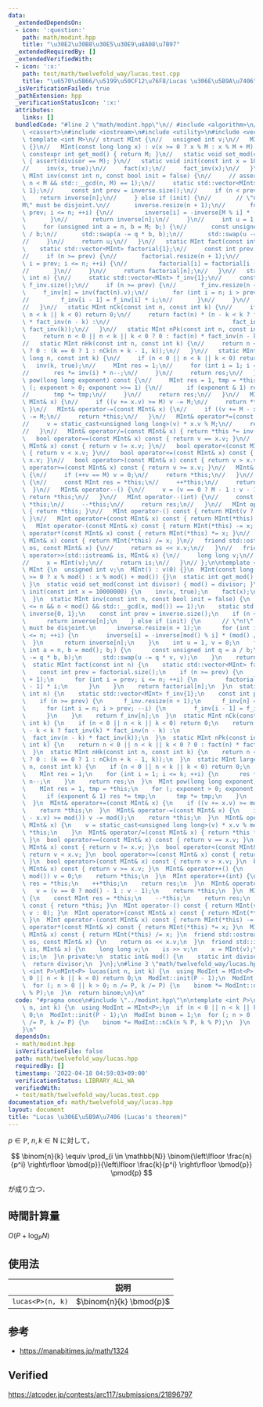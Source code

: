 ```yaml
---
data:
  _extendedDependsOn:
  - icon: ':question:'
    path: math/modint.hpp
    title: "\u30E2\u30B8\u30E5\u30E9\u8A08\u7B97"
  _extendedRequiredBy: []
  _extendedVerifiedWith:
  - icon: ':x:'
    path: test/math/twelvefold_way/lucas.test.cpp
    title: "\u6570\u5B66/\u5199\u50CF12\u76F8/Lucas \u306E\u5B9A\u7406"
  _isVerificationFailed: true
  _pathExtension: hpp
  _verificationStatusIcon: ':x:'
  attributes:
    links: []
  bundledCode: "#line 2 \"math/modint.hpp\"\n// #include <algorithm>\n// #include\
    \ <cassert>\n#include <iostream>\n#include <utility>\n#include <vector>\n\n//\
    \ template <int M>\n// struct MInt {\n//   unsigned int v;\n//   MInt() : v(0)\
    \ {}\n//   MInt(const long long x) : v(x >= 0 ? x % M : x % M + M) {}\n//   static\
    \ constexpr int get_mod() { return M; }\n//   static void set_mod(const int divisor)\
    \ { assert(divisor == M); }\n//   static void init(const int x = 10000000) {\n\
    //     inv(x, true);\n//     fact(x);\n//     fact_inv(x);\n//   }\n//   static\
    \ MInt inv(const int n, const bool init = false) {\n//     // assert(0 <= n &&\
    \ n < M && std::__gcd(n, M) == 1);\n//     static std::vector<MInt> inverse{0,\
    \ 1};\n//     const int prev = inverse.size();\n//     if (n < prev) {\n//   \
    \    return inverse[n];\n//     } else if (init) {\n//       // \"n!\" and \"\
    M\" must be disjoint.\n//       inverse.resize(n + 1);\n//       for (int i =\
    \ prev; i <= n; ++i) {\n//         inverse[i] = -inverse[M % i] * (M / i);\n//\
    \       }\n//       return inverse[n];\n//     }\n//     int u = 1, v = 0;\n//\
    \     for (unsigned int a = n, b = M; b;) {\n//       const unsigned int q = a\
    \ / b;\n//       std::swap(a -= q * b, b);\n//       std::swap(u -= q * v, v);\n\
    //     }\n//     return u;\n//   }\n//   static MInt fact(const int n) {\n// \
    \    static std::vector<MInt> factorial{1};\n//     const int prev = factorial.size();\n\
    //     if (n >= prev) {\n//       factorial.resize(n + 1);\n//       for (int\
    \ i = prev; i <= n; ++i) {\n//         factorial[i] = factorial[i - 1] * i;\n\
    //       }\n//     }\n//     return factorial[n];\n//   }\n//   static MInt fact_inv(const\
    \ int n) {\n//     static std::vector<MInt> f_inv{1};\n//     const int prev =\
    \ f_inv.size();\n//     if (n >= prev) {\n//       f_inv.resize(n + 1);\n//  \
    \     f_inv[n] = inv(fact(n).v);\n//       for (int i = n; i > prev; --i) {\n\
    //         f_inv[i - 1] = f_inv[i] * i;\n//       }\n//     }\n//     return f_inv[n];\n\
    //   }\n//   static MInt nCk(const int n, const int k) {\n//     if (n < 0 ||\
    \ n < k || k < 0) return 0;\n//     return fact(n) * (n - k < k ? fact_inv(k)\
    \ * fact_inv(n - k) :\n//                                   fact_inv(n - k) *\
    \ fact_inv(k));\n//   }\n//   static MInt nPk(const int n, const int k) {\n//\
    \     return n < 0 || n < k || k < 0 ? 0 : fact(n) * fact_inv(n - k);\n//   }\n\
    //   static MInt nHk(const int n, const int k) {\n//     return n < 0 || k < 0\
    \ ? 0 : (k == 0 ? 1 : nCk(n + k - 1, k));\n//   }\n//   static MInt large_nCk(long\
    \ long n, const int k) {\n//     if (n < 0 || n < k || k < 0) return 0;\n//  \
    \   inv(k, true);\n//     MInt res = 1;\n//     for (int i = 1; i <= k; ++i) {\n\
    //       res *= inv(i) * n--;\n//     }\n//     return res;\n//   }\n//   MInt\
    \ pow(long long exponent) const {\n//     MInt res = 1, tmp = *this;\n//     for\
    \ (; exponent > 0; exponent >>= 1) {\n//       if (exponent & 1) res *= tmp;\n\
    //       tmp *= tmp;\n//     }\n//     return res;\n//   }\n//   MInt& operator+=(const\
    \ MInt& x) {\n//     if ((v += x.v) >= M) v -= M;\n//     return *this;\n//  \
    \ }\n//   MInt& operator-=(const MInt& x) {\n//     if ((v += M - x.v) >= M) v\
    \ -= M;\n//     return *this;\n//   }\n//   MInt& operator*=(const MInt& x) {\n\
    //     v = static_cast<unsigned long long>(v) * x.v % M;\n//     return *this;\n\
    //   }\n//   MInt& operator/=(const MInt& x) { return *this *= inv(x.v); }\n//\
    \   bool operator==(const MInt& x) const { return v == x.v; }\n//   bool operator!=(const\
    \ MInt& x) const { return v != x.v; }\n//   bool operator<(const MInt& x) const\
    \ { return v < x.v; }\n//   bool operator<=(const MInt& x) const { return v <=\
    \ x.v; }\n//   bool operator>(const MInt& x) const { return v > x.v; }\n//   bool\
    \ operator>=(const MInt& x) const { return v >= x.v; }\n//   MInt& operator++()\
    \ {\n//     if (++v == M) v = 0;\n//     return *this;\n//   }\n//   MInt operator++(int)\
    \ {\n//     const MInt res = *this;\n//     ++*this;\n//     return res;\n// \
    \  }\n//   MInt& operator--() {\n//     v = (v == 0 ? M - 1 : v - 1);\n//    \
    \ return *this;\n//   }\n//   MInt operator--(int) {\n//     const MInt res =\
    \ *this;\n//     --*this;\n//     return res;\n//   }\n//   MInt operator+() const\
    \ { return *this; }\n//   MInt operator-() const { return MInt(v ? M - v : 0);\
    \ }\n//   MInt operator+(const MInt& x) const { return MInt(*this) += x; }\n//\
    \   MInt operator-(const MInt& x) const { return MInt(*this) -= x; }\n//   MInt\
    \ operator*(const MInt& x) const { return MInt(*this) *= x; }\n//   MInt operator/(const\
    \ MInt& x) const { return MInt(*this) /= x; }\n//   friend std::ostream& operator<<(std::ostream&\
    \ os, const MInt& x) {\n//     return os << x.v;\n//   }\n//   friend std::istream&\
    \ operator>>(std::istream& is, MInt& x) {\n//     long long v;\n//     is >> v;\n\
    //     x = MInt(v);\n//     return is;\n//   }\n// };\n\ntemplate <int ID>\nstruct\
    \ MInt {\n  unsigned int v;\n  MInt() : v(0) {}\n  MInt(const long long x) : v(x\
    \ >= 0 ? x % mod() : x % mod() + mod()) {}\n  static int get_mod() { return mod();\
    \ }\n  static void set_mod(const int divisor) { mod() = divisor; }\n  static void\
    \ init(const int x = 10000000) {\n    inv(x, true);\n    fact(x);\n    fact_inv(x);\n\
    \  }\n  static MInt inv(const int n, const bool init = false) {\n    // assert(0\
    \ <= n && n < mod() && std::__gcd(x, mod()) == 1);\n    static std::vector<MInt>\
    \ inverse{0, 1};\n    const int prev = inverse.size();\n    if (n < prev) {\n\
    \      return inverse[n];\n    } else if (init) {\n      // \"n!\" and \"mod()\"\
    \ must be disjoint.\n      inverse.resize(n + 1);\n      for (int i = prev; i\
    \ <= n; ++i) {\n        inverse[i] = -inverse[mod() % i] * (mod() / i);\n    \
    \  }\n      return inverse[n];\n    }\n    int u = 1, v = 0;\n    for (unsigned\
    \ int a = n, b = mod(); b;) {\n      const unsigned int q = a / b;\n      std::swap(a\
    \ -= q * b, b);\n      std::swap(u -= q * v, v);\n    }\n    return u;\n  }\n\
    \  static MInt fact(const int n) {\n    static std::vector<MInt> factorial{1};\n\
    \    const int prev = factorial.size();\n    if (n >= prev) {\n      factorial.resize(n\
    \ + 1);\n      for (int i = prev; i <= n; ++i) {\n        factorial[i] = factorial[i\
    \ - 1] * i;\n      }\n    }\n    return factorial[n];\n  }\n  static MInt fact_inv(const\
    \ int n) {\n    static std::vector<MInt> f_inv{1};\n    const int prev = f_inv.size();\n\
    \    if (n >= prev) {\n      f_inv.resize(n + 1);\n      f_inv[n] = inv(fact(n).v);\n\
    \      for (int i = n; i > prev; --i) {\n        f_inv[i - 1] = f_inv[i] * i;\n\
    \      }\n    }\n    return f_inv[n];\n  }\n  static MInt nCk(const int n, const\
    \ int k) {\n    if (n < 0 || n < k || k < 0) return 0;\n    return fact(n) * (n\
    \ - k < k ? fact_inv(k) * fact_inv(n - k) :\n                                \
    \  fact_inv(n - k) * fact_inv(k));\n  }\n  static MInt nPk(const int n, const\
    \ int k) {\n    return n < 0 || n < k || k < 0 ? 0 : fact(n) * fact_inv(n - k);\n\
    \  }\n  static MInt nHk(const int n, const int k) {\n    return n < 0 || k < 0\
    \ ? 0 : (k == 0 ? 1 : nCk(n + k - 1, k));\n  }\n  static MInt large_nCk(long long\
    \ n, const int k) {\n    if (n < 0 || n < k || k < 0) return 0;\n    inv(k, true);\n\
    \    MInt res = 1;\n    for (int i = 1; i <= k; ++i) {\n      res *= inv(i) *\
    \ n--;\n    }\n    return res;\n  }\n  MInt pow(long long exponent) const {\n\
    \    MInt res = 1, tmp = *this;\n    for (; exponent > 0; exponent >>= 1) {\n\
    \      if (exponent & 1) res *= tmp;\n      tmp *= tmp;\n    }\n    return res;\n\
    \  }\n  MInt& operator+=(const MInt& x) {\n    if ((v += x.v) >= mod()) v -= mod();\n\
    \    return *this;\n  }\n  MInt& operator-=(const MInt& x) {\n    if ((v += mod()\
    \ - x.v) >= mod()) v -= mod();\n    return *this;\n  }\n  MInt& operator*=(const\
    \ MInt& x) {\n    v = static_cast<unsigned long long>(v) * x.v % mod();\n    return\
    \ *this;\n    }\n  MInt& operator/=(const MInt& x) { return *this *= inv(x.v);\
    \ }\n  bool operator==(const MInt& x) const { return v == x.v; }\n  bool operator!=(const\
    \ MInt& x) const { return v != x.v; }\n  bool operator<(const MInt& x) const {\
    \ return v < x.v; }\n  bool operator<=(const MInt& x) const { return v <= x.v;\
    \ }\n  bool operator>(const MInt& x) const { return v > x.v; }\n  bool operator>=(const\
    \ MInt& x) const { return v >= x.v; }\n  MInt& operator++() {\n    if (++v ==\
    \ mod()) v = 0;\n    return *this;\n  }\n  MInt operator++(int) {\n    const MInt\
    \ res = *this;\n    ++*this;\n    return res;\n  }\n  MInt& operator--() {\n \
    \   v = (v == 0 ? mod() - 1 : v - 1);\n    return *this;\n  }\n  MInt operator--(int)\
    \ {\n    const MInt res = *this;\n    --*this;\n    return res;\n  }\n  MInt operator+()\
    \ const { return *this; }\n  MInt operator-() const { return MInt(v ? mod() -\
    \ v : 0); }\n  MInt operator+(const MInt& x) const { return MInt(*this) += x;\
    \ }\n  MInt operator-(const MInt& x) const { return MInt(*this) -= x; }\n  MInt\
    \ operator*(const MInt& x) const { return MInt(*this) *= x; }\n  MInt operator/(const\
    \ MInt& x) const { return MInt(*this) /= x; }\n  friend std::ostream& operator<<(std::ostream&\
    \ os, const MInt& x) {\n    return os << x.v;\n  }\n  friend std::istream& operator>>(std::istream&\
    \ is, MInt& x) {\n    long long v;\n    is >> v;\n    x = MInt(v);\n    return\
    \ is;\n  }\n private:\n  static int& mod() {\n    static int divisor = 0;\n  \
    \  return divisor;\n  }\n};\n#line 3 \"math/twelvefold_way/lucas.hpp\"\n\ntemplate\
    \ <int P>\nMInt<P> lucas(int n, int k) {\n  using ModInt = MInt<P>;\n  if (n <\
    \ 0 || n < k || k < 0) return 0;\n  ModInt::init(P - 1);\n  ModInt binom = 1;\n\
    \  for (; n > 0 || k > 0; n /= P, k /= P) {\n    binom *= ModInt::nCk(n % P, k\
    \ % P);\n  }\n  return binom;\n}\n"
  code: "#pragma once\n#include \"../modint.hpp\"\n\ntemplate <int P>\nMInt<P> lucas(int\
    \ n, int k) {\n  using ModInt = MInt<P>;\n  if (n < 0 || n < k || k < 0) return\
    \ 0;\n  ModInt::init(P - 1);\n  ModInt binom = 1;\n  for (; n > 0 || k > 0; n\
    \ /= P, k /= P) {\n    binom *= ModInt::nCk(n % P, k % P);\n  }\n  return binom;\n\
    }\n"
  dependsOn:
  - math/modint.hpp
  isVerificationFile: false
  path: math/twelvefold_way/lucas.hpp
  requiredBy: []
  timestamp: '2022-04-18 04:59:03+09:00'
  verificationStatus: LIBRARY_ALL_WA
  verifiedWith:
  - test/math/twelvefold_way/lucas.test.cpp
documentation_of: math/twelvefold_way/lucas.hpp
layout: document
title: "Lucas \u306E\u5B9A\u7406 (Lucas's theorem)"
---
```


$p \in \mathbb{P},\ n, k \in \mathrm{N}$ に対して，

$$
  \binom{n}{k} \equiv \prod_{i \in \mathbb{N}} \binom{\left\lfloor \frac{n}{p^i} \right\rfloor \bmod{p}}{\left\lfloor \frac{k}{p^i} \right\rfloor \bmod{p}} \pmod{p}
$$

が成り立つ．


## 時間計算量

$O(P + \log_P{N})$


## 使用法

||説明|
|:--:|:--:|
|`lucas<P>(n, k)`|$\binom{n}{k} \bmod{p}$|


## 参考

- https://manabitimes.jp/math/1324


## Verified

https://atcoder.jp/contests/arc117/submissions/21896797

